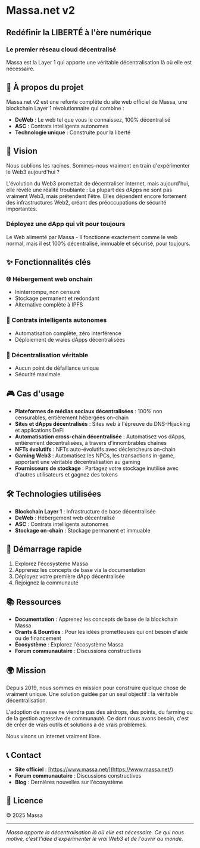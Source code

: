 # Massa.net v2

## Redéfinir la LIBERTÉ à l'ère numérique

### Le premier réseau cloud décentralisé

Massa est la Layer 1 qui apporte une véritable décentralisation là où elle est nécessaire.

## 🚀 À propos du projet

Massa.net v2 est une refonte complète du site web officiel de Massa, une blockchain Layer 1 révolutionnaire qui combine :

- **DeWeb** : Le web tel que vous le connaissez, 100% décentralisé
- **ASC** : Contrats intelligents autonomes
- **Technologie unique** : Construite pour la liberté

## 🎯 Vision

Nous oublions les racines. Sommes-nous vraiment en train d'expérimenter le Web3 aujourd'hui ?

L'évolution du Web3 promettait de décentraliser internet, mais aujourd'hui, elle révèle une réalité troublante : La plupart des dApps ne sont pas vraiment Web3, mais prétendent l'être. Elles dépendent encore fortement des infrastructures Web2, créant des préoccupations de sécurité importantes.

### Déployez une dApp qui vit pour toujours

Le Web alimenté par Massa - Il fonctionne exactement comme le web normal, mais il est 100% décentralisé, immuable et sécurisé, pour toujours.

## ✨ Fonctionnalités clés

### 🌐 Hébergement web onchain
- Ininterrompu, non censuré
- Stockage permanent et redondant
- Alternative complète à IPFS

### 🤖 Contrats intelligents autonomes
- Automatisation complète, zéro interférence
- Déploiement de vraies dApps décentralisées

### 🔗 Décentralisation véritable
- Aucun point de défaillance unique
- Sécurité maximale

## 🎮 Cas d'usage

- **Plateformes de médias sociaux décentralisées** : 100% non censurables, entièrement hébergées on-chain
- **Sites et dApps décentralisés** : Sites web à l'épreuve du DNS-Hijacking et applications DeFi
- **Automatisation cross-chain décentralisée** : Automatisez vos dApps, entièrement décentralisées, à travers d'innombrables chaînes
- **NFTs évolutifs** : NFTs auto-évolutifs avec déclencheurs on-chain
- **Gaming Web3** : Automatisez les NPCs, les transactions in-game, apportant une véritable décentralisation au gaming
- **Fournisseurs de stockage** : Partagez votre stockage inutilisé avec d'autres utilisateurs et gagnez des tokens

## 🛠️ Technologies utilisées

- **Blockchain Layer 1** : Infrastructure de base décentralisée
- **DeWeb** : Hébergement web décentralisé
- **ASC** : Contrats intelligents autonomes
- **Stockage on-chain** : Stockage permanent et immuable

## 🚀 Démarrage rapide

1. Explorez l'écosystème Massa
2. Apprenez les concepts de base via la documentation
3. Déployez votre première dApp décentralisée
4. Rejoignez la communauté

## 📚 Ressources

- **Documentation** : Apprenez les concepts de base de la blockchain Massa
- **Grants & Bounties** : Pour les idées prometteuses qui ont besoin d'aide ou de financement
- **Écosystème** : Explorez l'écosystème Massa
- **Forum communautaire** : Discussions constructives

## 🌍 Mission

Depuis 2019, nous sommes en mission pour construire quelque chose de vraiment unique. Une solution guidée par un seul objectif : la véritable décentralisation.

L'adoption de masse ne viendra pas des airdrops, des points, du farming ou de la gestion agressive de communauté. Ce dont nous avons besoin, c'est de créer de vrais outils et solutions à de vrais problèmes.

Nous visons un internet vraiment libre.

## 📞 Contact

- **Site officiel** : [https://www.massa.net/](https://www.massa.net/)
- **Forum communautaire** : Discussions constructives
- **Blog** : Dernières nouvelles sur l'écosystème

## 📄 Licence

© 2025 Massa

---

*Massa apporte la décentralisation là où elle est nécessaire. Ce qui nous motive, c'est l'idée d'expérimenter le vrai Web3 et de l'ouvrir au monde.*
